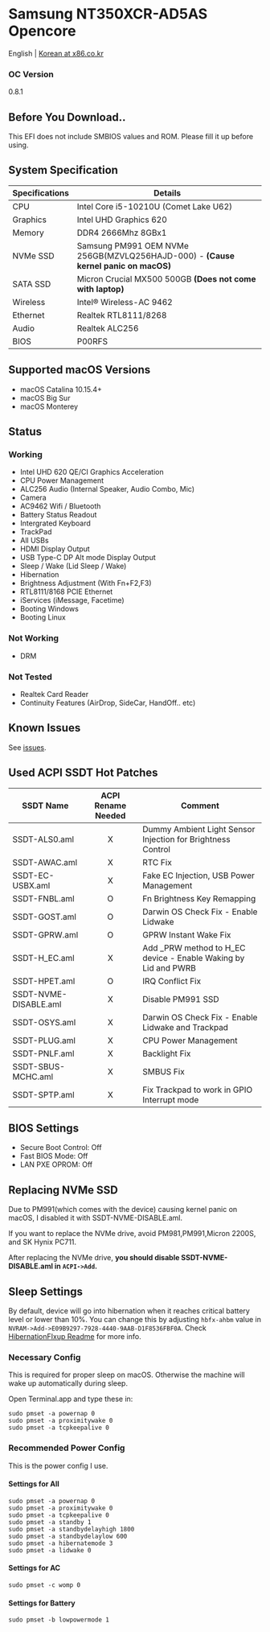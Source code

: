 # Samsung NT350XCR-AD5AS Opencore
English | [Korean at x86.co.kr](https://x86.co.kr/mymac/6519428)
### OC Version
0.8.1
## Before You Download..
This EFI does not include SMBIOS values and ROM. Please fill it up before using.
## System Specification
|Specifications|Details|
|------|---|
|CPU|Intel Core i5-10210U (Comet Lake U62) |
|Graphics|Intel UHD Graphics 620|
|Memory|DDR4 2666Mhz 8GBx1|
|NVMe SSD|Samsung PM991 OEM NVMe 256GB(MZVLQ256HAJD-000) - **(Cause kernel panic on macOS)**|
|SATA SSD|Micron Crucial MX500 500GB **(Does not come with laptop)**|
|Wireless|Intel® Wireless-AC 9462|
|Ethernet|Realtek RTL8111/8268|
|Audio|Realtek ALC256|
|BIOS|P00RFS|
## Supported macOS Versions
* macOS Catalina 10.15.4+
* macOS Big Sur 
* macOS Monterey
## Status
### Working
* Intel UHD 620 QE/CI Graphics Acceleration
* CPU Power Management
* ALC256 Audio (Internal Speaker, Audio Combo, Mic)
* Camera
* AC9462 Wifi / Bluetooth
* Battery Status Readout
* Intergrated Keyboard
* TrackPad
* All USBs
* HDMI Display Output
* USB Type-C DP Alt mode Display Output
* Sleep / Wake (Lid Sleep / Wake)
* Hibernation
* Brightness Adjustment (With Fn+F2,F3)
* RTL8111/8168 PCIE Ethernet
* iServices (iMessage, Facetime)
* Booting Windows
* Booting Linux
### Not Working
* DRM
### Not Tested
* Realtek Card Reader
* Continuity Features (AirDrop, SideCar, HandOff.. etc)
## Known Issues
See [issues](https://github.com/PKRN0/Samsung-NT350XCR-AD5AS-Opencore/issues).
## Used ACPI SSDT Hot Patches
|SSDT Name|ACPI Rename Needed|Comment|
|----------|:------------------:|------|
|SSDT-ALS0.aml|	X	|Dummy Ambient Light Sensor Injection for Brightness Control|
|SSDT-AWAC.aml|	X	|RTC Fix|
|SSDT-EC-USBX.aml| X |Fake EC Injection, USB Power Management|
|SSDT-FNBL.aml|	O	|Fn Brightness Key Remapping|
|SSDT-GOST.aml|	O |Darwin OS Check Fix - Enable Lidwake|
|SSDT-GPRW.aml|	O	|GPRW Instant Wake Fix|
|SSDT-H_EC.aml|	X	|Add _PRW method to H_EC device - Enable Waking by Lid and PWRB|
|SSDT-HPET.aml|	O |IRQ Conflict Fix|
|SSDT-NVME-DISABLE.aml| X |Disable PM991 SSD|
|SSDT-OSYS.aml|	X	|Darwin OS Check Fix - Enable Lidwake and Trackpad|
|SSDT-PLUG.aml|	X	|CPU Power Management|
|SSDT-PNLF.aml|	X	|Backlight Fix|
|SSDT-SBUS-MCHC.aml|	X	|SMBUS Fix|
|SSDT-SPTP.aml|	X	|Fix Trackpad to work in GPIO Interrupt mode|

## BIOS Settings
* Secure Boot Control: Off
* Fast BIOS Mode: Off
* LAN PXE OPROM: Off

## Replacing NVMe SSD
Due to PM991(which comes with the device) causing kernel panic on macOS,
I disabled it with SSDT-NVME-DISABLE.aml.

If you want to replace the NVMe drive, avoid PM981,PM991,Micron 2200S, and SK Hynix PC711.

After replacing the NVMe drive, **you should disable SSDT-NVME-DISABLE.aml in `ACPI->Add`.**

## Sleep Settings
By default, device will go into hibernation when it reaches critical battery level or lower than 10%.
You can change this by adjusting `hbfx-ahbm` value in `NVRAM->Add->E09B9297-7928-4440-9AAB-D1F8536FBF0A`.
Check [HibernationFIxup Readme](https://github.com/acidanthera/HibernationFixup#boot-args) for more info.

### Necessary Config
This is required for proper sleep on macOS. Otherwise the machine will wake up automatically during sleep.

Open Terminal.app and type these in:
```
sudo pmset -a powernap 0
sudo pmset -a proximitywake 0
sudo pmset -a tcpkeepalive 0
```
### Recommended Power Config
This is the power config I use.

#### Settings for All
```
sudo pmset -a powernap 0
sudo pmset -a proximitywake 0
sudo pmset -a tcpkeepalive 0
sudo pmset -a standby 1
sudo pmset -a standbydelayhigh 1800
sudo pmset -a standbydelaylow 600
sudo pmset -a hibernatemode 3
sudo pmset -a lidwake 0
```
#### Settings for AC
```
sudo pmset -c womp 0
```
#### Settings for Battery
```
sudo pmset -b lowpowermode 1
```